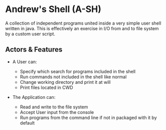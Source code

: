 # Andrew's Shell (A-SH)

A collection of independent programs united inside a very simple user shell written in java. This is effectively an
exercise in I/O from and to file system by a custom user script.

## Actors & Features

- A User can:
    - Specify which search for programs included in the shell
    - Run commands not included in the shell like normal
    - Change working directory and print it at will
    - Print files located in CWD

- The Application can:
    - Read and write to the file system
    - Accept User input from the console
    - Run programs from the command line if not in packaged with it by default